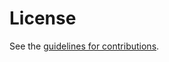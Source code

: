 # License

See the
[guidelines for contributions](https://github.com/ietf-wg-pce/draft-ietf-pce-iana-update/blob/main/CONTRIBUTING.md).
